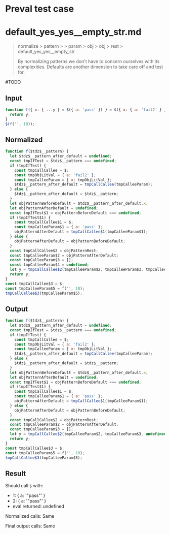 # Preval test case

# default_yes_yes__empty_str.md

> normalize > pattern >  > param > obj > obj > rest > default_yes_yes__empty_str
>
> By normalizing patterns we don't have to concern ourselves with its complexities. Defaults are another dimension to take care off and test for.

#TODO

## Input

`````js filename=intro
function f({ x: { ...y } = $({ a: 'pass' }) } = $({ x: { a: 'fail2' } })) {
  return y;
}
$(f('', 10));
`````

## Normalized

`````js filename=intro
function f($tdz$__pattern) {
  let $tdz$__pattern_after_default = undefined;
  const tmpIfTest = $tdz$__pattern === undefined;
  if (tmpIfTest) {
    const tmpCallCallee = $;
    const tmpObjLitVal = { a: 'fail2' };
    const tmpCalleeParam = { x: tmpObjLitVal };
    $tdz$__pattern_after_default = tmpCallCallee(tmpCalleeParam);
  } else {
    $tdz$__pattern_after_default = $tdz$__pattern;
  }
  let objPatternBeforeDefault = $tdz$__pattern_after_default.x;
  let objPatternAfterDefault = undefined;
  const tmpIfTest$1 = objPatternBeforeDefault === undefined;
  if (tmpIfTest$1) {
    const tmpCallCallee$1 = $;
    const tmpCalleeParam$1 = { a: 'pass' };
    objPatternAfterDefault = tmpCallCallee$1(tmpCalleeParam$1);
  } else {
    objPatternAfterDefault = objPatternBeforeDefault;
  }
  const tmpCallCallee$2 = objPatternRest;
  const tmpCalleeParam$2 = objPatternAfterDefault;
  const tmpCalleeParam$3 = [];
  const tmpCalleeParam$4 = undefined;
  let y = tmpCallCallee$2(tmpCalleeParam$2, tmpCalleeParam$3, tmpCalleeParam$4);
  return y;
}
const tmpCallCallee$3 = $;
const tmpCalleeParam$5 = f('', 10);
tmpCallCallee$3(tmpCalleeParam$5);
`````

## Output

`````js filename=intro
function f($tdz$__pattern) {
  let $tdz$__pattern_after_default = undefined;
  const tmpIfTest = $tdz$__pattern === undefined;
  if (tmpIfTest) {
    const tmpCallCallee = $;
    const tmpObjLitVal = { a: 'fail2' };
    const tmpCalleeParam = { x: tmpObjLitVal };
    $tdz$__pattern_after_default = tmpCallCallee(tmpCalleeParam);
  } else {
    $tdz$__pattern_after_default = $tdz$__pattern;
  }
  let objPatternBeforeDefault = $tdz$__pattern_after_default.x;
  let objPatternAfterDefault = undefined;
  const tmpIfTest$1 = objPatternBeforeDefault === undefined;
  if (tmpIfTest$1) {
    const tmpCallCallee$1 = $;
    const tmpCalleeParam$1 = { a: 'pass' };
    objPatternAfterDefault = tmpCallCallee$1(tmpCalleeParam$1);
  } else {
    objPatternAfterDefault = objPatternBeforeDefault;
  }
  const tmpCallCallee$2 = objPatternRest;
  const tmpCalleeParam$2 = objPatternAfterDefault;
  const tmpCalleeParam$3 = [];
  let y = tmpCallCallee$2(tmpCalleeParam$2, tmpCalleeParam$3, undefined);
  return y;
}
const tmpCallCallee$3 = $;
const tmpCalleeParam$5 = f('', 10);
tmpCallCallee$3(tmpCalleeParam$5);
`````

## Result

Should call `$` with:
 - 1: { a: '"pass"' }
 - 2: { a: '"pass"' }
 - eval returned: undefined

Normalized calls: Same

Final output calls: Same
